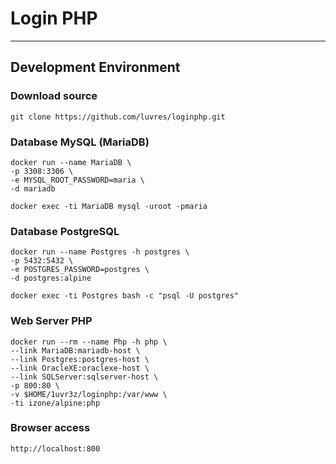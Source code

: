 # Login PHP
-----
## Development Environment

### Download source
```
git clone https://github.com/luvres/loginphp.git
```
### Database MySQL (MariaDB)
```
docker run --name MariaDB \
-p 3308:3306 \
-e MYSQL_ROOT_PASSWORD=maria \
-d mariadb
```
```
docker exec -ti MariaDB mysql -uroot -pmaria
```

### Database PostgreSQL
```
docker run --name Postgres -h postgres \
-p 5432:5432 \
-e POSTGRES_PASSWORD=postgres \
-d postgres:alpine
```
```
docker exec -ti Postgres bash -c "psql -U postgres"
```

### Web Server PHP
```
docker run --rm --name Php -h php \
--link MariaDB:mariadb-host \
--link Postgres:postgres-host \
--link OracleXE:oraclexe-host \
--link SQLServer:sqlserver-host \
-p 800:80 \
-v $HOME/1uvr3z/loginphp:/var/www \
-ti izone/alpine:php
```
### Browser access
```
http://localhost:800
```
